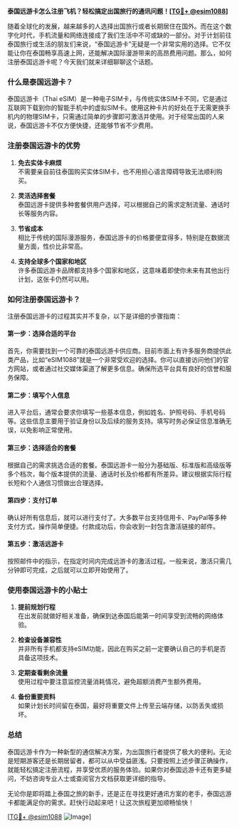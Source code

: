 **泰国远游卡怎么注册飞机？轻松搞定出国旅行的通讯问题！[[TG💪+ @esim1088](https://t.me/s/esim1088)]**

随着全球化的发展，越来越多的人选择出国旅行或者长期居住在国外。而在这个数字化时代，手机流量和网络连接成了我们生活中不可或缺的一部分。对于计划前往泰国旅行或生活的朋友们来说，“泰国远游卡”无疑是一个非常实用的选择。它不仅能让你在泰国畅享高速上网，还能解决国际漫游带来的高昂费用问题。那么，如何注册泰国远游卡呢？今天我们就来详细聊聊这个话题。

### 什么是泰国远游卡？

泰国远游卡（Thai eSIM）是一种电子SIM卡，与传统实体SIM卡不同，它是通过互联网下载到你的智能手机中的虚拟SIM卡。使用这种卡片的好处在于无需更换手机内的物理SIM卡，只需通过简单的步骤即可激活并使用。对于经常出国的人来说，泰国远游卡不仅方便快捷，还能够节省不少费用。

### 注册泰国远游卡的优势

1. **免去实体卡麻烦**  
   不需要亲自前往泰国购买实体SIM卡，也不用担心语言障碍导致无法顺利购买。
   
2. **灵活选择套餐**  
   泰国远游卡提供多种套餐供用户选择，可以根据自己的需求定制流量、通话时长等服务内容。
   
3. **节省成本**  
   相比于传统的国际漫游服务，泰国远游卡的价格要便宜得多，特别是在数据流量方面，性价比非常高。
   
4. **支持全球多个国家和地区**  
   许多泰国远游卡品牌都支持多个国家和地区，这意味着即使你未来有其他出行计划，这张卡仍然可以用。

### 如何注册泰国远游卡？

注册泰国远游卡的过程其实并不复杂，以下是详细的步骤指南：

#### 第一步：选择合适的平台

首先，你需要找到一个可靠的泰国远游卡供应商。目前市面上有许多服务商提供此类产品，比如“eSIM1088”就是一个非常受欢迎的选择。你可以直接访问他们的官方网站，或者通过社交媒体渠道了解更多信息。确保所选平台具有良好的信誉和服务保障。

#### 第二步：填写个人信息

进入平台后，通常会要求你填写一些基本信息，例如姓名、护照号码、手机号码等。这些信息主要用于验证身份以及后续的服务支持。填写时务必保证信息准确无误，以免影响正常使用。

#### 第三步：选择适合的套餐

根据自己的需求挑选合适的套餐。泰国远游卡一般分为基础版、标准版和高级版等多个档次，每个版本提供的流量、通话时长及价格都有所差异。建议根据实际行程长短和个人通信习惯做出合理选择。

#### 第四步：支付订单

确认好所有信息后，就可以进行支付了。大多数平台支持信用卡、PayPal等多种支付方式，操作简单便捷。付款成功后，你会收到一封包含激活链接的邮件。

#### 第五步：激活远游卡

按照邮件中的指示，在指定时间内完成远游卡的激活过程。一般来说，激活只需几分钟即可完成，之后就可以立即开始使用了。

### 使用泰国远游卡的小贴士

1. **提前规划行程**  
   在出发前就做好相关准备，确保到达泰国后能第一时间享受到流畅的网络体验。
   
2. **检查设备兼容性**  
   并非所有手机都支持eSIM功能，因此在购买之前一定要确认自己的手机是否具备这项技术。
   
3. **定期查看剩余流量**  
   使用过程中要注意监控流量消耗情况，避免超额消费产生额外费用。
   
4. **备份重要资料**  
   如果计划长时间留在泰国，最好将重要文件上传至云端存储，以防丢失或损坏。

### 总结

泰国远游卡作为一种新型的通信解决方案，为出国旅行者提供了极大的便利。无论是短期游客还是长期居留者，都可以从中受益匪浅。只要按照上述步骤正确操作，就能轻松搞定注册流程，并享受优质的服务体验。如果你对泰国远游卡还有更多疑问，不妨咨询专业人士或查阅官方文档获取更详细的指导。

无论你是即将踏上泰国之旅的新手，还是正在寻找更好通讯方案的老手，泰国远游卡都能满足你的需求。赶快行动起来吧！让这次旅程更加顺畅愉快！

[[TG💪+ @esim1088](https://t.me/s/esim1088) ![Image](https://i.postimg.cc/4NQfJmqS/Snipaste-2025-05-13-00-14-12.png)]